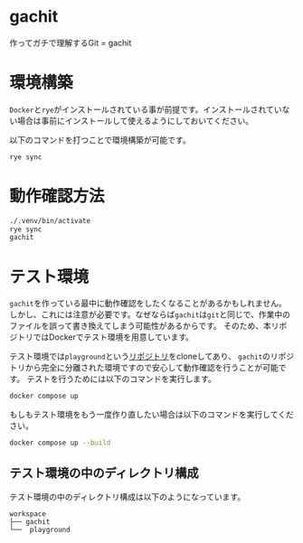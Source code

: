 # gachit

作ってガチで理解するGit = gachit

# 環境構築

`Docker`と`rye`がインストールされている事が前提です。インストールされていない場合は事前にインストールして使えるようにしておいてください。
<!-- TODO: (@umepon0626) dev-containersでDockerだけで動くようにする。 -->

以下のコマンドを打つことで環境構築が可能です。

```sh
rye sync
```

# 動作確認方法

```sh
./.venv/bin/activate
rye sync
gachit
```

# テスト環境

`gachit`を作っている最中に動作確認をしたくなることがあるかもしれません。
しかし、これには注意が必要です。なぜならば`gachit`は`git`と同じで、作業中のファイルを誤って書き換えてしまう可能性があるからです。
そのため、本リポジトリではDockerでテスト環境を用意しています。

テスト環境では`playground`という[リポジトリ](https://github.com/umepon0626/gachit_practice)をcloneしてあり、
`gachit`のリポジトリから完全に分離された環境ですので安心して動作確認を行うことが可能です。
テストを行うためには以下のコマンドを実行します。

```sh
docker compose up
```

もしもテスト環境をもう一度作り直したい場合は以下のコマンドを実行してください。

```sh
docker compose up --build
```

## テスト環境の中のディレクトリ構成

テスト環境の中のディレクトリ構成は以下のようになっています。

```plain-text
workspace
├── gachit 
└──  playground
```
